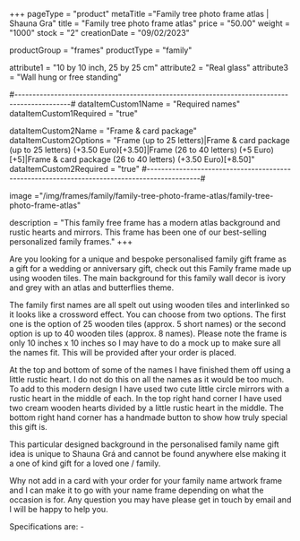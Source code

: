 +++
pageType = "product"
metaTitle ="Family tree photo frame atlas | Shauna Gra"
title = "Family tree photo frame atlas"
price = "50.00"
weight = "1000"
stock = "2"
creationDate = "09/02/2023"

productGroup = "frames"
productType = "family"
 
attribute1 = "10 by 10 inch, 25 by 25 cm" 
attribute2 = "Real glass"
attribute3 = "Wall hung or free standing"
 
#---------------------------------------------------------------------------------------------#
dataItemCustom1Name = "Required names"
dataItemCustom1Required = "true"

dataItemCustom2Name = "Frame & card package"
dataItemCustom2Options = "Frame (up to 25 letters)|Frame & card package (up to 25 letters) (+3.50 Euro)[+3.50]|Frame (26 to 40 letters) (+5 Euro)[+5]|Frame & card package (26 to 40 letters) (+3.50 Euro)[+8.50]"
dataItemCustom2Required = "true"
#---------------------------------------------------------------------------------------------#
 
image ="/img/frames/family/family-tree-photo-frame-atlas/family-tree-photo-frame-atlas"

description = "This family free frame has a modern atlas background and rustic hearts and mirrors. This frame has been one of our best-selling personalized family frames."
+++

Are you looking for a unique and bespoke personalised family gift frame as a gift for a wedding or anniversary gift, check out this Family frame made up using wooden tiles. The main background for this family wall decor is ivory and grey with an atlas and butterflies theme.

The family first names are all spelt out using wooden tiles and interlinked so it looks like a crossword effect. You can choose from two options. The first one is the option of 25 wooden tiles (approx. 5 short names) or the second option is up to 40 wooden tiles (approx. 8 names). Please note the frame is only 10 inches x 10 inches so I may have to do a mock up to make sure all the names fit. This will be provided after your order is placed.

At the top and bottom of some of the names I have finished them off using a little rustic heart. I do not do this on all the names as it would be too much. To add to this modern design I have used two cute little circle mirrors with a rustic heart in the middle of each. In the top right hand corner I have used two cream wooden hearts divided by a little rustic heart in the middle. The bottom right hand corner has a handmade button to show how truly special this gift is.

This particular designed background in the personalised family name gift idea is unique to Shauna Grá and cannot be found anywhere else making it a one of kind gift for a loved one / family.

Why not add in a card with your order for your family name artwork frame and I can make it to go with your name frame depending on what the occasion is for. Any question you may have please get in touch by email and I will be happy to help you.

Specifications are: -
